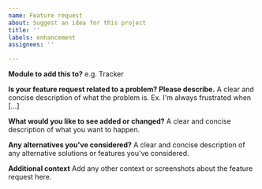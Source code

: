 ```yaml
---
name: Feature request
about: Suggest an idea for this project
title: ''
labels: enhancement
assignees: ''

---
```


**Module to add this to?**
e.g. Tracker

**Is your feature request related to a problem? Please describe.**
A clear and concise description of what the problem is. Ex. I'm always frustrated when [...]

**What would you like to see added or changed?**
A clear and concise description of what you want to happen.

**Any alternatives you've considered?**
A clear and concise description of any alternative solutions or features you've considered.

**Additional context**
Add any other context or screenshots about the feature request here.
